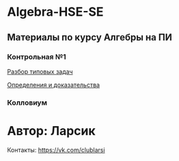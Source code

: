 # Algebra-HSE-SE

## Материалы по курсу Алгебры на ПИ

### Контрольная №1
[Разбор типовых задач]()

[Определения и доказательства]()

### Колловиум

# Автор: Ларсик
Контакты: https://vk.com/clublarsi
